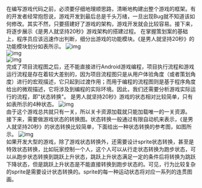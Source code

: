 在编写游戏代码之前，必须要仔细地理顺思路，清晰地构建出整个游戏的框架。有的开发者经常抱怨说，游戏开发到最后总是千头万绪，一旦出现Bug就不知道该如何修改。其实不然，只要搭建好了游戏的架构，游戏开发就会比较容易。接下来，将逐步展示《是男人就坚持20秒》游戏架构的搭建过程。
在掌握策划案的基础上，程序员应该迅速作出判断，细分出游戏的功能模块。《是男人就坚持20秒》的功能模块划分如表所示。
![img](P)  
![img](P)  
![img](P)  
完成了项目流程图之后，还不能直接进行Android游戏编程，项目执行流程和游戏运行流程是存在着较大差别的，因为项目流程图只是从用户体验角度（或者策划角度）进行的宏观描述，它只起到过渡作用；而用于编程的流程图则是基于程序角度给出的微观描述，它将涉及到编程的实际环境。因此，我们还需要分析游戏实际运行的流程，即"状态转换"。
是男人就坚持20秒》游戏的状态相对比较简单，只有如表所示的4种状态。
![img](P)  
由于这个游戏总共就只有一关，所以关卡资源加载就只能加载唯一的一关资源。
接下来，需要做游戏状态的转换图。状态转换一般通过有限自动机来表示，《是男人就坚持20秒》的状态转换比较简单，下面给出一种状态转换的参考图，如图所示。
![img](P)  
如果开发大型的游戏，除了游戏状态转换外，还需要设计sprite状态转换，甚至是特效状态转换，比如玩家控制一个人，这个人可以从行走状态转换为跑步状态，可以从跑步状态转换到跳跃上升状态，跳跃上升状态满足一定的条件后将转换为跳跃下降状态，但是跳跃上升状态是不能直接转换到跑步状态的。可见，行为比较复杂的sprite是需要设计状态转换的。sprite的每一种运动状态将对应一系列的连贯图画。